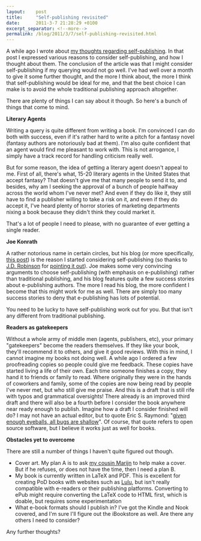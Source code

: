 ```yaml
---
layout:    post
title:     "Self-publishing revisited"
date:      2011-3-7 21:28:29 +0100
excerpt_separator: <!--more-->
permalink: /blog/2011/3/7/self-publishing-revisited.html
---
```


A while ago I wrote about [my thoughts regarding self-publishing](https://www.jeroensteenbeeke.nl/thoughts-self-publishing/). In that post I expressed various reasons to consider self-publishing, and how I thought about them. The conclusion of the article was that I might consider self-publishing if my querying would not go well. I've had well over a month to give it some further thought, and the more I think about, the more I think that self-publishing would be ideal for me, and that the best choice I can make is to avoid the whole traditional publishing approach altogether.

<!--more-->
There are plenty of things I can say about it though. So here's a bunch of things that come to mind.

**Literary Agents**

Writing a query is quite different from writing a book. I'm convinced I can do both with success, even if it's rather hard to write a pitch for a fantasy novel (fantasy authors are notoriously bad at them). I'm also quite confident that an agent would find me pleasant to work with. This is not arrogance, I simply have a track record for handling criticism really well.

But for some reason, the idea of getting a literary agent doesn't appeal to me. First of all, there's what, 15-20 literary agents in the United States that accept fantasy? That doesn't give me that many people to send it to, and besides, why am I seeking the approval of a bunch of people halfway across the world whom I've never met? And even if they do like it, they still have to find a publisher willing to take a risk on it, and even if they do accept it, I've heard plenty of horror stories of marketing departments nixing a book because they didn't think they could market it.

That's a lot of people I need to please, with no guarantee of ever getting a single reader.

**Joe Konrath**

A rather notorious name in certain circles, but his blog (or more specifically, [this post](http://jakonrath.blogspot.com/2010/12/you-should-self-publish.html)) is the reason I started considering self-publishing (so thanks to[ J.D. Robinson](http://jdwrites.com/) for [pointing it out](http://twitter.com/Sachula/status/19950834494214144)). Joe makes some very convincing arguments to choose self-publishing (with emphasis on e-publishing) rather than traditional publishing, and his blog features quite a few success stories about e-publishing authors. The more I read his blog, the more confident I become that this might work for me as well. There are simply too many success stories to deny that e-publishing has lots of potential.

You need to be lucky to have self-publishing work out for you. But that isn't any different from traditional publishing.

**Readers as gatekeepers**

Without a whole army of middle men (agents, publishers, etc), your primary &quot;gatekeepers&quot; become the readers themselves. If they like your book, they'll recommend it to others, and give it good reviews. With this in mind, I cannot imagine my books not doing well. A while ago I ordered a few proofreading copies so people could give me feedback. These copies have started living a life of their own. Each time someone finishes a copy, they hand it to friends or family to read. Where originally they were in the hands of coworkers and family, some of the copies are now being read by people I've never met, but who still give me praise. And this is a draft that is still rife with typos and grammatical oversights! There already is an improved third draft and there will also be a fourth before I consider the book anywhere near ready enough to publish. Imagine how a draft I consider finished will do? I may not have an actual editor, but to quote Eric S. Raymond: &quot;[given enough eyeballs, all bugs are shallow](http://en.wikipedia.org/wiki/Linus%27_Law)&quot;. Of course, that quote refers to open source software, but I believe it works just as well for books.

**Obstacles yet to overcome**

There are still a number of things I haven't quite figured out though.
* Cover art. My plan A is to ask [my cousin Marijn](http://www.marijnhoek.nl/) to help make a cover. But if he refuses, or does not have the time, then I need a plan B.
* My book is currently written in LaTeX and PDF. This is excellent for creating PoD books with websites such as [Lulu](http://www.lulu.com), but isn't really compatible with e-readers or their publishing platforms. Converting to ePub might require converting the LaTeX code to HTML first, which is doable, but requires some experimentation
* What e-book formats should I publish in? I've got the Kindle and Nook covered, and I'm sure I'll figure out the iBookstore as well. Are there any others I need to consider?

Any further thoughts?